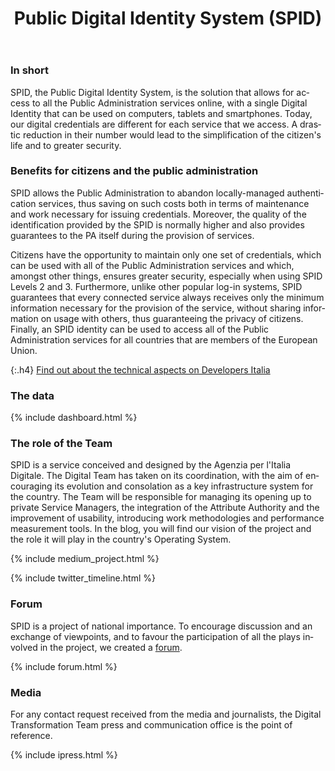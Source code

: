 ﻿---
title: Public Digital Identity System (SPID)
lang: en
permalink: /en/projects/digital-identity.htm
layout: project
ref: spid
parent_ref: projects
people: [valerio-paolini]
toc: true
medium_tag: spid
forum_category: spid
forum_limit: 3
twitter_tag: spid
tweetdeck_id: 913425127978696706
dashboard_url: https://dashboard.teamdigitale.governo.it/public/dashboard/91369902-9c46-42e9-94c6-1a8b1c92d6c4
---

### In short

SPID, the Public Digital Identity System, is the solution that allows for access to all the Public Administration services online, with a single Digital Identity that can be used on computers, tablets and smartphones. Today, our digital credentials are different for each service that we access. A drastic reduction in their number would lead to the simplification of the citizen&#39;s life and to greater security.

### Benefits for citizens and the public administration

SPID allows the Public Administration to abandon locally-managed authentication services, thus saving on such costs both in terms of maintenance and work necessary for issuing credentials. Moreover, the quality of the identification provided by the SPID is normally higher and also provides guarantees to the PA itself during the provision of services.

Citizens have the opportunity to maintain only one set of credentials, which can be used with all of the Public Administration services and which, amongst other things, ensures greater security, especially when using SPID Levels 2 and 3. Furthermore, unlike other popular log-in systems, SPID guarantees that every connected service always receives only the minimum information necessary for the provision of the service, without sharing information on usage with others, thus guaranteeing the privacy of citizens. Finally, an SPID identity can be used to access all of the Public Administration services for all countries that are members of the European Union.

{:.h4}
[Find out about the technical aspects on Developers Italia](https://developers.italia.it/it/spid/)

### The data

{% include dashboard.html %}

### The role of the Team

SPID is a service conceived and designed by the Agenzia per l&#39;Italia Digitale. The Digital Team has taken on its coordination, with the aim of encouraging its evolution and consolation as a key infrastructure system for the country. The Team will be responsible for managing its opening up to private Service Managers, the integration of the Attribute Authority and the improvement of usability, introducing work methodologies and performance measurement tools.
In the blog, you will find our vision of the project and the role it will play in the country&#39;s Operating System.


{% include medium_project.html %}

{% include twitter_timeline.html %}


### Forum
SPID is a project of national importance. To encourage discussion and an exchange of viewpoints, and to favour the participation of all the plays involved in the project, we created a [forum](https://forum.italia.it/c/spid).

{% include forum.html %}

### Media
For any contact request received from the media and journalists, the Digital Transformation Team press and communication office is the point of reference.

{% include ipress.html %}
<div id="content-ipress" data-key="01e87bed-f52e-4d6d-af32-c4ea59fd300a" data-lang="en" data-size="100" data-tag="2"></div>
<script type="text/javascript" src="/js/ipress.js"></script>
